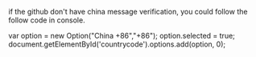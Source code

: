 if the github don't have china message verification, you could follow the follow code in console.

var option = new Option("China +86","+86");
option.selected = true;
document.getElementById('countrycode').options.add(option, 0);

